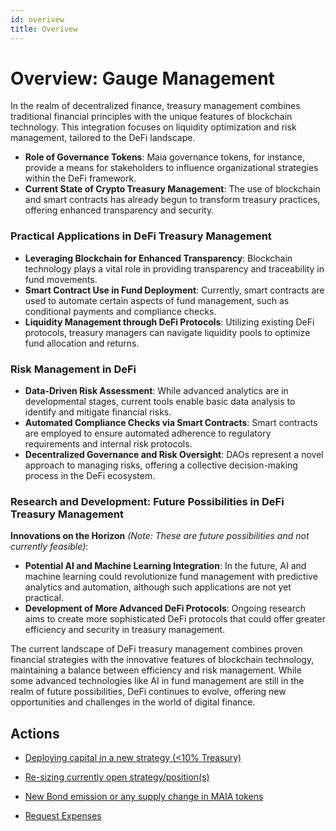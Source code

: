 ```yaml
---
id: overivew
title: Overivew
---
```


# Overview: Gauge Management

In the realm of decentralized finance, treasury management combines traditional financial principles with the unique features of blockchain technology. This integration focuses on liquidity optimization and risk management, tailored to the DeFi landscape.

- **Role of Governance Tokens**: Maia governance tokens, for instance, provide a means for stakeholders to influence organizational strategies within the DeFi framework.
- **Current State of Crypto Treasury Management**: The use of blockchain and smart contracts has already begun to transform treasury practices, offering enhanced transparency and security.

### Practical Applications in DeFi Treasury Management

- **Leveraging Blockchain for Enhanced Transparency**: Blockchain technology plays a vital role in providing transparency and traceability in fund movements.
- **Smart Contract Use in Fund Deployment**: Currently, smart contracts are used to automate certain aspects of fund management, such as conditional payments and compliance checks.
- **Liquidity Management through DeFi Protocols**: Utilizing existing DeFi protocols, treasury managers can navigate liquidity pools to optimize fund allocation and returns.

### Risk Management in DeFi

- **Data-Driven Risk Assessment**: While advanced analytics are in developmental stages, current tools enable basic data analysis to identify and mitigate financial risks.
- **Automated Compliance Checks via Smart Contracts**: Smart contracts are employed to ensure automated adherence to regulatory requirements and internal risk protocols.
- **Decentralized Governance and Risk Oversight**: DAOs represent a novel approach to managing risks, offering a collective decision-making process in the DeFi ecosystem.

### Research and Development: Future Possibilities in DeFi Treasury Management

**Innovations on the Horizon** _(Note: These are future possibilities and not currently feasible)_:

- **Potential AI and Machine Learning Integration**: In the future, AI and machine learning could revolutionize fund management with predictive analytics and automation, although such applications are not yet practical.
- **Development of More Advanced DeFi Protocols**: Ongoing research aims to create more sophisticated DeFi protocols that could offer greater efficiency and security in treasury management.

The current landscape of DeFi treasury management combines proven financial strategies with the innovative features of blockchain technology, maintaining a balance between efficiency and risk management. While some advanced technologies like AI in fund management are still in the realm of future possibilities, DeFi continues to evolve, offering new opportunities and challenges in the world of digital finance.

## Actions

- [Deploying capital in a new strategy (<10% Treasury)][deploy-capital]

- [Re-sizing currently open strategy/position(s)][manage-positions]

- [New Bond emission or any supply change in MAIA tokens][supply]

- [Request Expenses][expenses]

[deploy-capital]: ./procedures/deploy
[manage-positions]: ./procedures/manage
[supply]: ./procedures/supply
[expenses]: ./procedures/expenses
